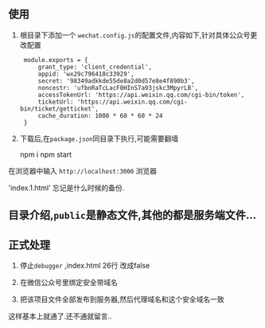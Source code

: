 ## 使用
1. 根目录下添加一个 `wechat.config.js`的配置文件,内容如下,针对具体公众号更改配置

        module.exports = {
            grant_type: 'client_credential',
            appid: 'wx29c796418c33929',
            secret: '98349adkkde55de8a2d0d57e8e4f890b3',
            noncestr: 'ufbnRaTcLacF0HInS7a93jskc3MpyrLB',
            accessTokenUrl: 'https://api.weixin.qq.com/cgi-bin/token',
            ticketUrl: 'https://api.weixin.qq.com/cgi-bin/ticket/getticket',
            cache_duration: 1000 * 60 * 60 * 24
        }

2. 下载后,在`package.json`同目录下执行,可能需要翻墙

    npm i
    npm start

在浏览器中输入 `http://localhost:3000` 浏览器 

'index.1.html' 忘记是什么时候的备份.

## 目录介绍,`public`是静态文件,其他的都是服务端文件...

## 正式处理

1. 停止`debugger` ,index.html 26行 改成false

2. 在微信公众号里绑定安全带域名

3. 把该项目文件全部发布到服务器,然后代理域名和这个安全域名一致

这样基本上就通了.还不通就留言..
    